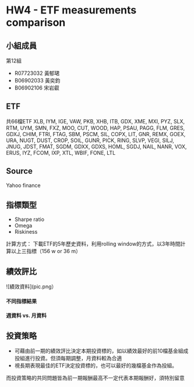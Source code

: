 # HW4 - ETF measurements comparison


## 小組成員
第12組
- R07723032 黃郁珺
- B06902033 黃奕鈞
- B06902106 宋岩叡


## ETF
共66檔ETF
XLB, IYM, IGE, VAW, PKB, XHB, ITB, GDX, XME, MXI, PYZ, SLX, RTM, UYM, SMN, FXZ, MOO, CUT, WOOD, HAP, PSAU, PAGG, FLM, GRES, GDXJ, CHIM, FTRI, FTAG, SBM, PSCM, SIL, COPX, LIT, GNR, REMX, GOEX, URA, NUGT, DUST, CROP, SOIL, GUNR, PICK, RING, SLVP, VEGI, SILJ, JNUG, JDST, FMAT, SGDM, GDXX, GDXS, HOML, SGDJ, NAIL, NANR, VOX, ERUS, IYZ, FCOM, IXP, XTL, WBIF, FONE, LTL


## Source
Yahoo finance

## 指標類型
* Sharpe ratio
* Omega
* Riskiness

計算方式： 下載ETF的5年歷史資料，利用rolling window的方式，以3年時間計算以上三指標（156 w or 36 m）

## 績效評比

![績效資料](pic.png）

#### 不同指標結果



#### 週資料 vs. 月資料


## 投資策略
* 可藉由前一期的績效評比決定本期投資標的，如以績效最好的前10檔基金組成投組進行投資。但須每期調整，月資料較為合適
* 視長期表現最佳的ETF決定投資標的，也可以最好的幾檔基金作為投組。

而投資策略的共同問題皆為前一期報酬最高不一定代表本期報酬好，須特別留意